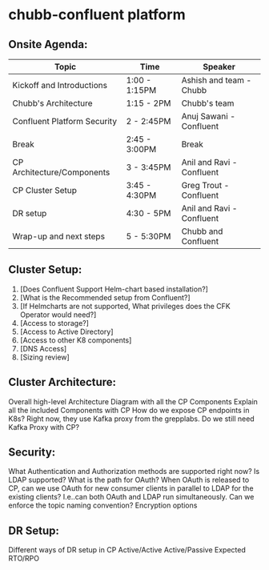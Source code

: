 # chubb-confluent platform


## Onsite Agenda:

| Topic |  Time  | Speaker |
| --- |  ---  | --- |
| Kickoff and Introductions|  1:00 - 1:15PM  | Ashish and team - Chubb|
| Chubb's Architecture|  1:15 - 2PM  | Chubb's team |
| Confluent Platform Security |  2 - 2:45PM  | Anuj Sawani - Confluent |
| Break |  2:45 - 3:00PM  | Break |
| CP Architecture/Components |  3 - 3:45PM  | Anil and Ravi - Confluent |
| CP Cluster Setup |  3:45 - 4:30PM  | Greg Trout - Confluent |
| DR setup |  4:30 - 5PM  |  Anil and Ravi - Confluent  |
| Wrap-up and next steps |  5 - 5:30PM  |  Chubb and Confluent|



## Cluster Setup:
1. [Does Confluent Support Helm-chart based installation?]
2. [What is the Recommended setup from Confluent?]
3. [If Helmcharts are not supported, What privileges does the CFK Operator would need?]
4. [Access to storage?]
5. [Access to Active Directory]
6. [Access to other K8 components]
7. [DNS Access]
8. [Sizing review]

## Cluster Architecture:
Overall high-level Architecture Diagram with all the CP Components
Explain all the included Components with CP
How do we expose CP endpoints in K8s? Right now, they use Kafka proxy from the grepplabs.
Do we still need Kafka Proxy with CP?

## Security:
What Authentication and Authorization methods are supported right now?
Is LDAP supported?
What is the path for OAuth? 
When OAuth is released to CP, can we use OAuth for new consumer clients in parallel to LDAP for the existing clients? I.e..can both OAuth and LDAP run simultaneously.
Can we enforce the topic naming convention?
Encryption options

## DR Setup:
Different ways of DR setup in CP
Active/Active 
Active/Passive
Expected RTO/RPO 




